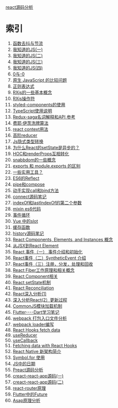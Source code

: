 <!--
 * @Description: In User Settings Edit
 * @Author: your name
 * @Date: 2019-09-13 10:11:15
 * @LastEditTime: 2019-09-25 11:28:05
 * @LastEditors: Please set LastEditors
 -->


[react源码分析](https://xiaoxiaosaohuo.github.io/react-books/)

# 索引

1. [函数去抖与节流](https://github.com/jinxin479/Note/issues/1)
2. [我知道的JS(一)](https://github.com/jinxin479/Note/issues/2)
3. [我知道的JS(二)](https://github.com/jinxin479/Note/issues/3)
4. [我知道的JS(三)](https://github.com/jinxin479/Note/issues/4)
5. [我知道的JS(四)](https://github.com/jinxin479/Note/issues/5)
6. [0与-0](https://github.com/jinxin479/Note/issues/6)
7. [原生 JavaScript 的比较问题](https://github.com/jinxin479/Note/issues/7)
8. [正则表达式](https://github.com/jinxin479/Note/issues/8)
9. [RXjs的一些基本概念](https://github.com/jinxin479/Note/issues/9)
10. [RXjs操作符](https://github.com/jinxin479/Note/issues/10)
11. [styled-components的使用](https://github.com/jinxin479/Note/issues/11)
12. [TypeScript使用说明](https://github.com/jinxin479/Note/issues/12)
13. [Redux-saga名词解释和API 参考](https://github.com/jinxin479/Note/issues/13)
14. [费耶·伊茨洗牌算法](https://github.com/jinxin479/Note/issues/14)
15. [react context用法](https://github.com/jinxin479/Note/issues/15)
16. [高阶reducer](https://github.com/jinxin479/Note/issues/16)
17. [Js隐式类型转换](https://github.com/jinxin479/Note/issues/17)
18. [为什么React的setState是异步的？](https://github.com/jinxin479/Note/issues/18)
19. [HOC和renderProps互相转化](https://github.com/jinxin479/Note/issues/19)
20. [snabbdom的一些概念](https://github.com/jinxin479/Note/issues/20)
21. [exports 和 module.exports 的区别](https://github.com/jinxin479/Note/issues/21)
22. [一些实用工具？](https://github.com/jinxin479/Note/issues/22)
23. [ES6的Reflect](https://github.com/jinxin479/Note/issues/23)
24. [pipe和compose](https://github.com/jinxin479/Note/issues/24)
25. [动手实现call和bind方法](https://github.com/jinxin479/Note/issues/25)
26. [connect源码笔记](https://github.com/jinxin479/Note/issues/26)
28. [indexOf和lastIndexOf的第二个参数](https://github.com/jinxin479/Note/issues/28)
29. [mixin es6代码](https://github.com/jinxin479/Note/issues/29)
30. [事件循环](https://github.com/jinxin479/Note/issues/30)
31. [Vue 中的slot ](https://github.com/jinxin479/Note/issues/31)
32. [缓存函数](https://github.com/jinxin479/Note/issues/32)
33. [history源码笔记](https://github.com/jinxin479/Note/issues/33)
34. [React Components, Elements, and Instances 概念 ](https://github.com/jinxin479/Note/issues/34)
35. [从JSX到React Element ](https://github.com/jinxin479/Note/issues/35)
36. [React 事件（一） 事件介绍和初始化](https://github.com/jinxin479/Note/issues/36)
37. [React事件（二）SyntheticEvent 介绍 ](https://github.com/jinxin479/Note/issues/37)
38. [React事件（三）注册，分发，处理和回收](https://github.com/jinxin479/Note/issues/38)
39. [React Fiber工作原理和相关概念](https://github.com/jinxin479/Note/issues/39)
40. [React Component相关 ](https://github.com/jinxin479/Note/issues/40)
41. [React setState机制](https://github.com/jinxin479/Note/issues/41)
42. [React Reconciliation](https://github.com/jinxin479/Note/issues/42)
43. [React深入分析(1)](https://github.com/jinxin479/Note/issues/43)
44. [深入分析React(2）更新过程](https://github.com/jinxin479/Note/issues/44)
45. [CommonJS模块加载机制](https://github.com/jinxin479/Note/issues/45)
46. [Flutter----Dart学习笔记](https://github.com/xiaoxiaosaohuo/Note/issues/46)
47. [webpack 打包入口文件分析](https://github.com/xiaoxiaosaohuo/Note/issues/47)
48. [webpack loader编写](https://github.com/xiaoxiaosaohuo/Note/issues/48)
49. [React Hooks fetch data](https://github.com/xiaoxiaosaohuo/Note/issues/56)
50. [useReducer](https://github.com/xiaoxiaosaohuo/Note/issues/57)
51. [useCallback](https://github.com/xiaoxiaosaohuo/Note/issues/58)
52. [Fetching data with React Hooks](https://github.com/xiaoxiaosaohuo/Note/issues/59)
53. [React Native 新架构简介](https://github.com/xiaoxiaosaohuo/Note/issues/60)
54. [Symbol.for 使用](https://github.com/xiaoxiaosaohuo/Note/issues/61)
55. [JS中的日期](https://github.com/xiaoxiaosaohuo/Note/issues/62)
56. [Preact源码分析](https://github.com/xiaoxiaosaohuo/Note/issues/63)
57. [creact-react-app源码(一)](https://github.com/xiaoxiaosaohuo/Note/issues/64)
58. [creact-react-app源码(二)](https://github.com/xiaoxiaosaohuo/Note/issues/65)
59. [react-router原理](https://github.com/xiaoxiaosaohuo/Note/issues/66)
60. [Flutter中的Future](https://github.com/xiaoxiaosaohuo/Note/issues/67)
61. [Asap原理分析](https://github.com/xiaoxiaosaohuo/Note/issues/68)










